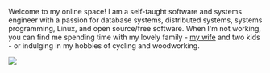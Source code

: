 Welcome to my online space! I am a self-taught software and systems engineer with a passion for
database systems, distributed systems, systems programming, Linux, and open source/free software.
When I'm not working, you can find me spending time with my lovely family - [my
wife](https://amiraqassim.com)  and two kids - or indulging in my hobbies of cycling and woodworking.

![](https://mosab.co.uk/images/mosab-tree.png)
